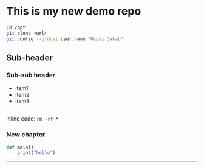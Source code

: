 # This is my new demo repo

```bash
cd /opt
git clone <url>
git config --global user.name "Gipsz Jakab"
```

## Sub-header
### Sub-sub header
- item1
- item2
- item3

---

inline code: `rm -rf *`

### New chapter

```python
def main():
    print("hello")
```
---

